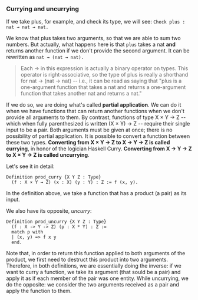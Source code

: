 ### Currying and uncurrying

If we take plus, for example, and check its type, we will see:
`Check plus : nat → nat → nat.`

We know that plus takes two arguments, so that we are able to sum two numbers. But actually, what happens here is that `plus` takes a nat **and** returns
another function if we don't provide the second argument. It can be rewritten as `nat → (nat → nat).`

>Each → in this expression is actually a binary operator on types. This operator is right-associative, so the type of plus is really a shorthand for nat → (nat → nat) -- i.e., it can be read as saying that "plus is a one-argument function that takes a nat and returns a one-argument function that takes another nat and returns a nat."

If we do so, we are doing what's called **partial application**. We can do it when we have functions that can return another functions when we don't provide all arguments to them.
By contrast, functions of type X × Y → Z -- which when fully parenthesized is written (X × Y) → Z -- require their single input to be a pair. Both arguments must be given at once; there is no possibility of partial application.
It is possible to convert a function between these two types. **Converting from X × Y → Z to X → Y → Z is called currying**, in honor of the logician Haskell Curry. **Converting from X → Y → Z to X × Y → Z is called uncurrying**. 

Let's see it in detail:
```coq
Definition prod_curry {X Y Z : Type}
  (f : X × Y → Z) (x : X) (y : Y) : Z := f (x, y).
```

In the definition above, we take a function that has a product (a pair) as its input. 

We also have its opposite, _uncurry_:
```coq
Definition prod_uncurry {X Y Z : Type}
  (f : X -> Y -> Z) (p : X * Y) : Z :=
  match p with
  | (x, y) => f x y
  end.
```
Note that, in order to return this function applied to both arguments of the product, we first need to destruct this product into two arguments.
Therefore, in both definitions, we are essentially doing the inverse: if we want to curry a function, we take its argument (that sould be a pair) and apply it as if each member of the pair was one entity.
While uncurrying, we do the opposite: we consider the two arguments received as a pair and apply the function to them.

